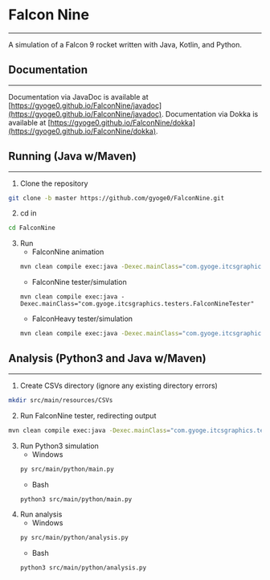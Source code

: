 # Falcon Nine

---
A simulation of a Falcon 9 rocket written with Java, Kotlin, and Python.

## Documentation

---
Documentation via JavaDoc is available
at [https://gyoge0.github.io/FalconNine/javadoc](https://gyoge0.github.io/FalconNine/javadoc).
Documentation via Dokka is available
at [https://gyoge0.github.io/FalconNine/dokka](https://gyoge0.github.io/FalconNine/dokka).

## Running (Java w/Maven)

---

1. Clone the repository

```bash
git clone -b master https://github.com/gyoge0/FalconNine.git
```

2. cd in

```bash
cd FalconNine
```

3. Run
    - FalconNine animation
   ```bash
   mvn clean compile exec:java -Dexec.mainClass="com.gyoge.itcsgraphics.animations.FalconNine"
   ```
    - FalconNine tester/simulation
   ```
   mvn clean compile exec:java -Dexec.mainClass="com.gyoge.itcsgraphics.testers.FalconNineTester"
   ```
    - FalconHeavy tester/simulation
   ```bash
   mvn clean compile exec:java -Dexec.mainClass="com.gyoge.itcsgraphics.testers.FalconHeavyTester"
   ```

## Analysis (Python3 and Java w/Maven)

---

1. Create CSVs directory (ignore any existing directory errors)

```bash
mkdir src/main/resources/CSVs
```

2. Run FalconNine tester, redirecting output

```bash
mvn clean compile exec:java -Dexec.mainClass="com.gyoge.itcsgraphics.testers.FalconNineTester" -l src/main/resources/CSVs/javout.csv -q
```

3. Run Python3 simulation
    - Windows
   ```bash
   py src/main/python/main.py
   ```
    - Bash
   ```bash
   python3 src/main/python/main.py
   ```
4. Run analysis
    - Windows
   ```bash
   py src/main/python/analysis.py
   ```
    - Bash
   ```bash
   python3 src/main/python/analysis.py
   ```
